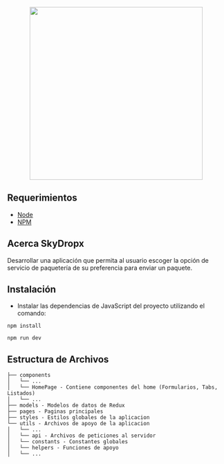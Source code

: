 <p align="center"><img src="https://via.placeholder.com/400" width="400"></p>

## Requerimientos

- [Node](https://nodejs.org/en/)
- [NPM](https://nodejs.org/en/)

## Acerca SkyDropx

Desarrollar una aplicación que permita al usuario escoger la opción de servicio de paquetería de su preferencia para enviar un paquete.

## Instalación

- Instalar las dependencias de JavaScript del proyecto utilizando el comando:

```
npm install
```

```
npm run dev
```

## Estructura de Archivos

```
├── components
│   └── ...
│   └── HomePage - Contiene componentes del home (Formularios, Tabs, Listados)
│   └── ...
├── models - Modelos de datos de Redux
├── pages - Paginas principales
├── styles - Estilos globales de la aplicacion
└── utils - Archivos de apoyo de la aplicacion
│   └── ...
│   └── api - Archivos de peticiones al servidor
│   └── constants - Constantes globales
│   └── helpers - Funciones de apoyo
│   └── ...
```
